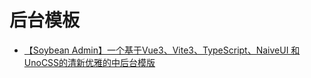# 后台模板

- [【Soybean Admin】一个基于Vue3、Vite3、TypeScript、NaiveUI 和 UnoCSS的清新优雅的中后台模版](https://github.com/honghuangdc/soybean-admin)


